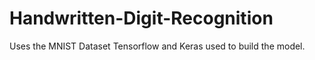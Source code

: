 # Handwritten-Digit-Recognition

Uses the MNIST Dataset
Tensorflow and Keras used to build the model.
